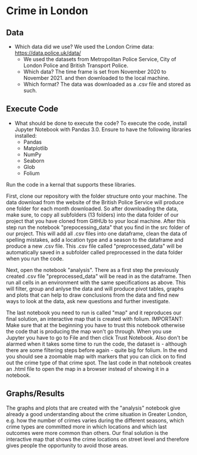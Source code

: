 # Crime in London

## Data
- Which data did we use?
 We used the London Crime data: https://data.police.uk/data/
  - We used the datasets from Metropolitan Police Service, City of London Police and British Transport Police. 
  - Which data? The time frame is set from November 2020 to November 2021. and then downloaded to the local machine.
  - Which format? The data was downloaded as a .csv file and stored as such.

## Execute Code
- What should be done to execute the code? 
  To execute the code, install Jupyter Notebook with Pandas 3.0. Ensure to have the following libraries installed:
  - Pandas
  - Matplotlib
  - NumPy
  - Seaborn
  - Glob
  - Folium
 
Run the code in a kernal that supports these libraries.

First, clone our repository with the folder structure onto your machine. The data download from the website of the British Police Service will produce one folder for each month downloaded. So after downloading the data, make sure, to copy all subfolders (13 folders) into the data folder of our project that you have cloned from GitHUb to your local machine. After this step run the notebook "prepocessing_data" that you find in the src folder of our project. This will add all .csv files into one dataframe, clean the data of spelling mistakes, add a location type and a season to the dataframe and produce a new .csv file. This .csv file called "preprocessed_data" will be automatically saved in a subfolder called preprocessed in the data folder when you run the code.

Next, open the notebook "analysis". There as a first step the previously created .csv file "preprocessed_data" will be read in as the dataframe. Then run all cells in an environment with the same specifications as above. This will filter, group and anlyse the data and will produce pivot tables, graphs and plots that can help to draw conclusions from the data and find new ways to look at the data, ask new questions and further investigate.

The last notebook you need to run is called "map" and it reproduces our final solution, an interactive map that is created with folium. IMPORTANT: Make sure that at the beginning you have to trust this notebook otherwise the code that is producing the map won't go through. When you use Jupyter you have to go to File and then click Trust Notebook. Also don't be alarmed when it takes some time to run the code, the dataset is - although there are some filtering steps before again - quite big for folium. In the end you should see a zoomable map with markers that you can click on to find out the crime type of that crime spot. The last code in that notebook creates an .html file to open the map in a browser instead of showing it in a notebook.

  
## Graphs/Results
The graphs and plots that are created with the "analysis" notebook give already a good understanding about the crime situation in Greater London, e.g. how the number of crimes varies during the different seasons, which crime types are committed more in which locations and which last outcomes were more common than others. Our final solution is the interactive map that shows the crime locations on street level and therefore gives people the opportunity to avoid those areas.


